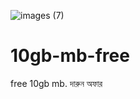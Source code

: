 ![images (7)](https://github.com/user-attachments/assets/3d62796f-2095-4e1f-b5c6-5671bf7cacb0)
# 10gb-mb-free
free 10gb mb. দারুন অফার 
